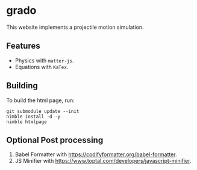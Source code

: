 # grado
This website implements a projectile motion simulation.

## Features
- Physics with `matter-js`.
- Equations with `KaTex`.

## Building
To build the html page, run:
```
git submodule update --init
nimble install -d -y
nimble htmlpage
```

## Optional Post processing
1. Babel Formatter with https://codifyformatter.org/babel-formatter.
2. JS Minifier with https://www.toptal.com/developers/javascript-minifier.

